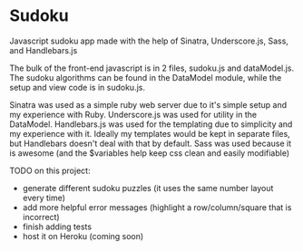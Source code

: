 Sudoku
======

Javascript sudoku app made with the help of Sinatra, Underscore.js, Sass, and Handlebars.js

The bulk of the front-end javascript is in 2 files, sudoku.js and dataModel.js. 
The sudoku algorithms can be found in the DataModel module, while the setup and view code is in sudoku.js.

Sinatra was used as a simple ruby web server due to it's simple setup and my experience with Ruby. Underscore.js was used for utility in the DataModel. Handlebars.js was used for the templating due to simplicity and my experience with it. Ideally my templates would be kept in separate files, but Handlebars doesn't deal with that by default. Sass was used because it is awesome (and the $variables help keep css clean and easily modifiable)

TODO on this project:
  - generate different sudoku puzzles (it uses the same number layout every time)
  - add more helpful error messages (highlight a row/column/square that is incorrect)
  - finish adding tests
  - host it on Heroku (coming soon)
